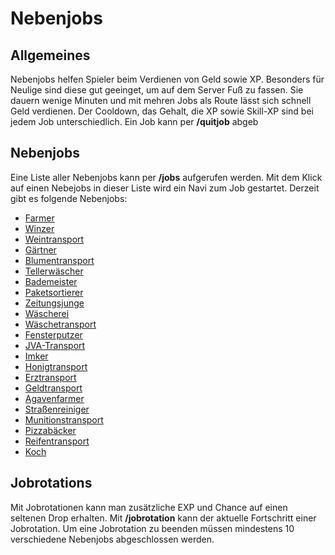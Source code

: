 # Nebenjobs

## Allgemeines
Nebenjobs helfen Spieler beim Verdienen von Geld sowie XP. Besonders für Neulige sind diese gut geeinget, um auf dem Server Fuß zu fassen.
Sie dauern wenige Minuten und mit mehren Jobs als Route lässt sich schnell Geld verdienen.
Der Cooldown, das Gehalt, die XP sowie Skill-XP sind bei jedem Job unterschiedlich.
Ein Job kann per **/quitjob** abgeb

## Nebenjobs
Eine Liste aller Nebenjobs kann per **/jobs** aufgerufen werden.
Mit dem Klick auf einen Nebejobs in dieser Liste wird ein Navi zum Job gestartet.
Derzeit gibt es folgende Nebenjobs:

* [Farmer](pages/nebenjobs/farmer)
* [Winzer](pages/nebenjobs/winzer)
* [Weintransport](pages/nebenjobs/weintransport)
* [Gärtner](pages/nebenjobs/gärtner)
* [Blumentransport](pages/nebenjobs/blumentransport)
* [Tellerwäscher](pages/nebenjobs/tellerwäscher)
* [Bademeister](pages/nebenjobs/bademeister)
* [Paketsortierer](pages/nebenjobs/paketsortier)
* [Zeitungsjunge](pages/nebenjobs/zeitungsjunge)
* [Wäscherei](pages/nebenjobs/wäscherei)
* [Wäschetransport](pages/nebenjobs/wäschetransport)
* [Fensterputzer](pages/nebenjobs/fensterputzer)
* [JVA-Transport](pages/nebenjobs/jvatransport)
* [Imker](pages/nebenjobs/imker)
* [Honigtransport](pages/nebenjobs/honigtransport)
* [Erztransport](pages/nebenjobs/erztransport)
* [Geldtransport](pages/nebenjobs/geldtransport)
* [Agavenfarmer](pages/nebenjobs/agavenfarmer)
* [Straßenreiniger](pages/nebenjobs/straßenreiniger)
* [Munitionstransport](pages/nebenjobs/munitionstransport)
* [Pizzabäcker](pages/nebenjobs/pizzabäcker)
* [Reifentransport](pages/nebenjobs/reifentransport)
* [Koch](pages/nebenjobs/koch)

## Jobrotations
Mit Jobrotationen kann man zusätzliche EXP und Chance auf einen seltenen Drop erhalten. 
Mit **/jobrotation** kann der aktuelle Fortschritt einer Jobrotation.
Um eine Jobrotation zu beenden müssen mindestens 10 verschiedene Nebenjobs abgeschlossen werden.





